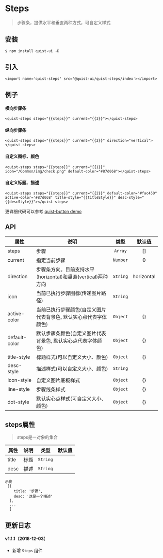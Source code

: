 # Steps

> 步骤条，提供水平和垂直两种方式，可自定义样式


## 安装

```
$ npm install quist-ui -D
```

## 引入
```js{4}
<import name='quist-steps' src='@quist-ui/quist-steps/index'></import>
```

## 例子

#### 横向步骤条

```js{4}
<quist-steps steps="{{steps}}" current="{{3}}"></quist-steps>
```

#### 纵向步骤条

```js{4}
<quist-steps steps="{{steps}}" current="{{2}}" direction="vertical"></quist-steps>
```

#### 自定义图标、颜色

```js{4}
<quist-steps steps="{{steps}}" current="{{1}}" icon="/Common/img/check.png" default-color="#87d068"></quist-steps>
```

#### 自定义标题、描述

```js{4}
<quist-steps steps="{{steps}}" current="{{2}}" default-color="#fac450" active-color='#87d068' title-style="{{titleStyle}}" desc-style="{{descStyle}}"></quist-steps>
```

更详细代码可以参考 [quist-button demo](https://github.com/JDsecretFE/quist-ui/tree/master/src/Steps/index.ux)

## API 
| 属性 | 说明 | 类型 | 默认值 |
|-------------|------------|:--------:|:-----:|
| steps | 步骤 | `Array` | [] |
| current | 指定当前步骤 | `Number` | 0 |
| direction | 步骤条方向。目前支持水平(horizontal)和竖直(vertical)两种方向 | `String` | horizontal |
| icon | 当前已执行步骤图标(传递图片路径) | `String` |  |
| active-color | 当前已执行步骤颜色(自定义图片代表背景色, 默认实心点代表字体颜色) | `Object` | {} |
| default-color | 默认步骤条颜色(自定义图片代表背景色, 默认实心点代表字体颜色) | `Object` | {} |
| title-style | 标题样式(可以自定义大小、颜色) | `Object` | {} |
| desc-style | 描述样式(可以自定义大小、颜色) | `String` |  |
| icon-style | 自定义图片底板样式 | `Object` | {} |
| line-style | 步骤线条样式 | `Object` | {} |
| dot-style | 默认实心点样式(可自定义大小、颜色) | `Object` | {} |

## steps属性
> steps是一对象的集合

| 属性 | 说明 | 类型 | 默认值 |
|-------------|------------|:--------:|:-----:|
| title | 标题 | `String` | |
| desc | 描述 | `String` | |

```js{4}
示例
 [{
    title: '步骤',
    desc: '这是一个描述'
  }, 
  ...
  ]
```


## 更新日志

#### v1.1.1（2018-12-03）
* 新增 `Steps` 组件
